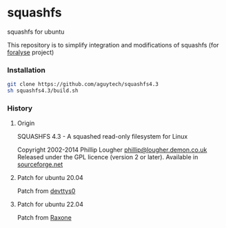 # squashfs

squashfs for ubuntu

This repository is to simplify integration and modifications of squashfs (for [foralyse](https://github.com/aguytech/foralyse) project)

### Installation

```bash
git clone https://github.com/aguytech/squashfs4.3
sh squashfs4.3/build.sh
```

### History

1. Origin

    SQUASHFS 4.3 - A squashed read-only filesystem for Linux

    Copyright 2002-2014 Phillip Lougher <phillip@lougher.demon.co.uk>
    Released under the GPL licence (version 2 or later).
    Available in [sourceforge.net](https://sourceforge.net/projects/squashfs/files/squashfs/squashfs4.3/)

1. Patch for ubuntu 20.04

    Patch from [devttys0](https://github.com/devttys0/sasquatch)

1. Patch for ubuntu 22.04

    Patch from [Raxone](https://github.com/Raxone/sasquatch_ubuntu_22.04)
